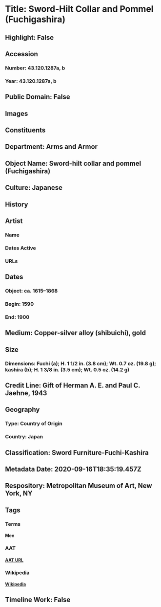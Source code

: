 # Title: Sword-Hilt Collar and Pommel (Fuchigashira)
## Highlight: False
## Accession
### Number: 43.120.1287a, b
### Year: 43.120.1287a, b
## Public Domain: False
## Images
## Constituents
## Department: Arms and Armor
## Object Name: Sword-hilt collar and pommel (Fuchigashira)
## Culture: Japanese
## History
## Artist
### Name
### Dates Active
### URLs
## Dates
### Object: ca. 1615–1868
### Begin: 1590
### End: 1900
## Medium: Copper-silver alloy (shibuichi), gold
## Size
### Dimensions: Fuchi (a); H. 1 1/2 in. (3.8 cm); Wt. 0.7 oz. (19.8 g); kashira (b); H. 1 3/8 in. (3.5 cm); Wt. 0.5 oz. (14.2 g)
## Credit Line: Gift of Herman A. E. and Paul C. Jaehne, 1943
## Geography
### Type: Country of Origin
### Country: Japan
## Classification: Sword Furniture-Fuchi-Kashira
## Metadata Date: 2020-09-16T18:35:19.457Z
## Respository: Metropolitan Museum of Art, New York, NY
## Tags
### Terms
#### Men
### AAT
#### [AAT URL](http://vocab.getty.edu/page/aat/300025928)
### Wikipedia
#### [Wikipedia]()
## Timeline Work: False